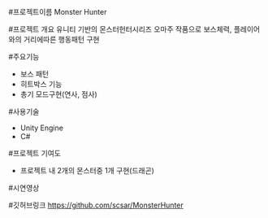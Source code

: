 #프로젝트이름 
Monster Hunter

#프로젝트 개요
유니티 기반의 몬스터헌터시리즈 오마주 작품으로 보스체력, 플레이어와의 거리에따른 행동패턴 구현

#주요기능
- 보스 패턴
- 히트박스 기능
- 총기 모드구현(연사, 점사)

#사용기술
- Unity Engine
- C#

#프로젝트 기여도
- 프로젝트 내 2개의 몬스터중 1개 구현(드래곤)


#시연영상

#깃허브링크
https://github.com/scsar/MonsterHunter
